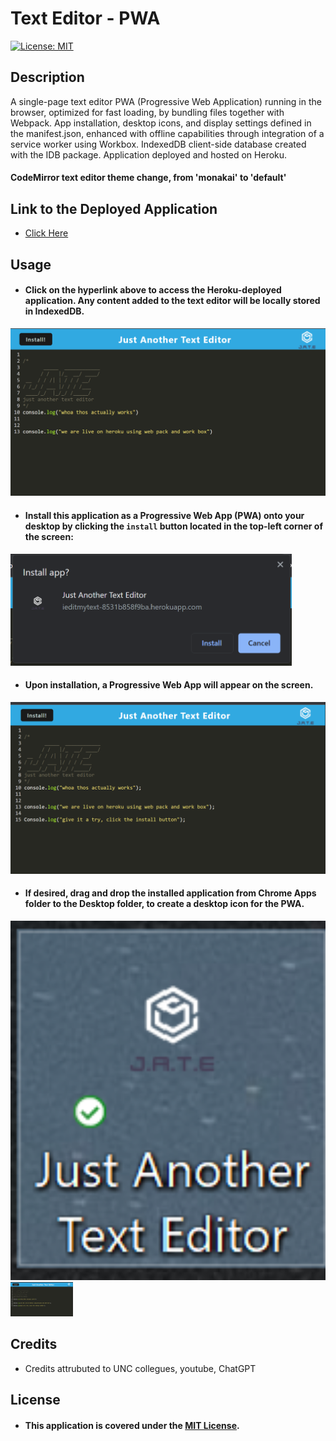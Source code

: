 # Text Editor - PWA

[![License: MIT](https://img.shields.io/badge/License-MIT-yellow.svg)](https://opensource.org/licenses/MIT)

## Description

A single-page text editor PWA (Progressive Web Application) running in the browser, optimized for fast loading, by bundling files together with Webpack. App installation, desktop icons, and display settings defined in the manifest.json, enhanced with offline capabilities through integration of a service worker using Workbox. IndexedDB client-side database created with the IDB package. Application deployed and hosted on Heroku.

#### CodeMirror text editor theme change, from 'monakai' to 'default'

## Link to the Deployed Application

- [Click Here](https://ieditmytext-8531b858f9ba.herokuapp.com/)

## Usage

- #### Click on the hyperlink above to access the Heroku-deployed application. Any content added to the text editor will be locally stored in IndexedDB.

<img src="./images/Screenshot_text-editor-heroku_1.png" />

- #### Install this application as a Progressive Web App (PWA) onto your desktop by clicking the `install` button located in the top-left corner of the screen:

<img width="450px" src="./images/Screenshot_text-editor-heroku_installbtn.png" />

- #### Upon installation, a Progressive Web App will appear on the screen.

<img width="900px" src="./images/Screenshot_text-editor-heroku_install.png" />

- #### If desired, drag and drop the installed application from Chrome Apps folder to the Desktop folder, to create a desktop icon for the PWA.

<img width="650px" src="./images/Screenshot_text-editor-heroku_icon.png" />

<img width="100px" src="./images/Screenshot_text-editor-heroku_install.png" />

## Credits

- Credits attrubuted to UNC collegues, youtube, ChatGPT

## License

- #### This application is covered under the [MIT License](./LICENSE).
